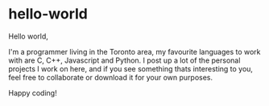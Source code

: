 # hello-world

Hello world,

I'm a programmer living in the Toronto area, my favourite languages to work with are C, C++, Javascript and Python. I post up a lot of the personal projects I work on here, and if you see something thats interesting to you, feel free to collaborate or download it for your own purposes.

Happy coding!
